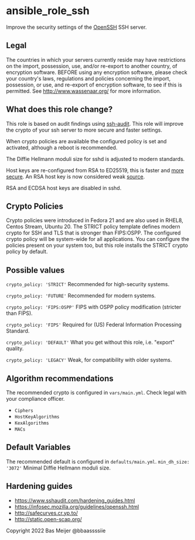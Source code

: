 # ansible_role_ssh
Improve the security settings of the [OpenSSH](https://www.openssh.com/) SSH server.

## Legal

The countries in which your servers currently reside may have restrictions on the import, possession, use, and/or re-export to another country, of encryption software. BEFORE using any encryption software, please check your country's laws, regulations and policies concerning the import, possession, or use, and re-export of encryption software, to see if this is permitted. See http://www.wassenaar.org/ for more information.

## What does this role change?

This role is based on audit findings using [ssh-audit](https://github.com/jtesta/ssh-audit). This role will improve the crypto of your ssh server to more secure and faster settings.

When crypto policies are available the configured policy is set and activated, although a reboot is recommended.

The  Diffie Hellmann moduli size for sshd is adjusted to modern standards.

Host keys are re-configured from RSA to ED25519, this is faster and [more secure](http://safecurves.cr.yp.to/). An RSA host key is now considered weak [source](https://eprint.iacr.org/2020/014.pdf).

RSA and ECDSA host keys are disabled in sshd.

## Crypto Policies

Crypto policies were introduced in Fedora 21 and are also used in RHEL8, Centos Stream, Ubuntu 20. The STRICT policy template defines modern crypto for SSH and TLS that is stronger than FIPS:OSPP. The configured crypto policy will be system-wide for all applications. You can configure the policies present on your system too, but this role installs the STRICT crypto policy by default.

## Possible values

`crypto_policy: 'STRICT'` Recommended for high-security systems.

`crypto_policy: 'FUTURE'` Recommended for modern systems.

`crypto_policy: 'FIPS:OSPP'` FIPS with OSPP policy modification (stricter than FIPS).

`crypto_policy: 'FIPS'` Required for (US) Federal Information Processing Standard.

`crypto_policy: 'DEFAULT'` What you get without this role, i.e. "export" quality.

`crypto_policy: 'LEGACY'` Weak, for compatibility with older systems.

## Algorithm recommendations

The recommended crypto is configured in `vars/main.yml`. Check legal with your compliance officer.

- `Ciphers`
- `HostKeyAlgorithms`
- `KexAlgorithms`
- `MACs`

## Default Variables

The recommended default is configured in `defaults/main.yml`.
`min_dh_size: '3072'` Minimal Diffie Hellmann moduli size.

## Hardening guides

- https://www.sshaudit.com/hardening_guides.html
- https://infosec.mozilla.org/guidelines/openssh.html
- http://safecurves.cr.yp.to/
- http://static.open-scap.org/


Copyright 2022 Bas Meijer @bbaassssiie
